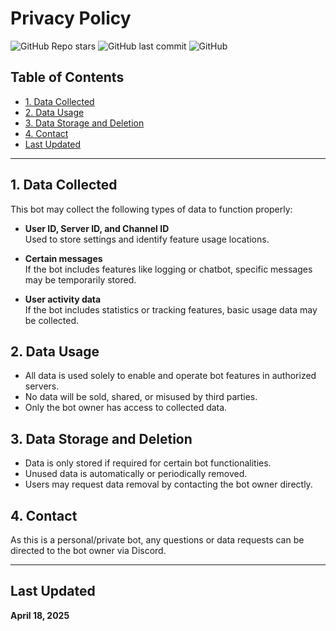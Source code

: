 # Privacy Policy

![GitHub Repo stars](https://img.shields.io/github/stars/username/repo-name?style=social)
![GitHub last commit](https://img.shields.io/github/last-commit/username/repo-name)
![GitHub](https://img.shields.io/github/license/username/repo-name)

## Table of Contents
- [1. Data Collected](#1-data-collected)
- [2. Data Usage](#2-data-usage)
- [3. Data Storage and Deletion](#3-data-storage-and-deletion)
- [4. Contact](#4-contact)
- [Last Updated](#last-updated)

---

## 1. Data Collected
This bot may collect the following types of data to function properly:

- **User ID, Server ID, and Channel ID**  
  Used to store settings and identify feature usage locations.

- **Certain messages**  
  If the bot includes features like logging or chatbot, specific messages may be temporarily stored.

- **User activity data**  
  If the bot includes statistics or tracking features, basic usage data may be collected.

## 2. Data Usage
- All data is used solely to enable and operate bot features in authorized servers.  
- No data will be sold, shared, or misused by third parties.  
- Only the bot owner has access to collected data.

## 3. Data Storage and Deletion
- Data is only stored if required for certain bot functionalities.  
- Unused data is automatically or periodically removed.  
- Users may request data removal by contacting the bot owner directly.

## 4. Contact
As this is a personal/private bot, any questions or data requests can be directed to the bot owner via Discord.

---

## Last Updated
**April 18, 2025**
